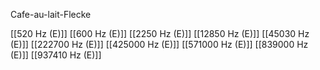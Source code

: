 Cafe-au-lait-Flecke

[[520 Hz (E)]]
[[600 Hz (E)]]
[[2250 Hz (E)]]
[[12850 Hz (E)]]
[[45030 Hz (E)]]
[[222700 Hz (E)]]
[[425000 Hz (E)]]
[[571000 Hz (E)]]
[[839000 Hz (E)]]
[[937410 Hz (E)]]